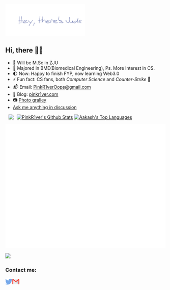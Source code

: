 <a href="https://pinkr1ver.com/">
    <img src="jude.svg" height="100" display="block" margin-left="auto" margin-right="auto"> 
</a>


## Hi, there 🤞🏻

- 🧱 Will be M.Sc in ZJU
- 🧪 Majored in BME(Biomedical Engineering), Ps. More Interest in CS.
- 🌓 Now: Happy to finish FYP, now learning Web3.0
- ⚡ Fun fact: CS fans, both *Computer Science* and *Counter-Strike* 🤣
- 📬 Email: PinkR1verOops@gmail.com
- 📰 Blog: [pinkr1ver.com](https://pinkr1ver.com)
- 📷 [Photo gralley](https://pinkr1ver.notion.site/3cfdd332b9a94b20bca041f2aa2bdcd2?v=24e696e6ab754386a710bc8e83976357)
- [Ask me anything in discussion](https://github.com/PinkR1ver/PinkR1ver/discussions)


<div>
       <a href="https://github.com/RinkR1ver"><img alt="PinkR1ver's Github Stats" src="https://github-readme-stats.vercel.app/api?username=PinkR1ver&show_icons=true&count_private=true&theme=midnight-purple&hide_border=true&bg_color=0D1117" /></a>
        <a href="https://github.com/PinkR1ver"><img alt="Aakash's Top Languages" src="https://github-readme-stats.vercel.app/api/top-langs/?username=PinkR1ver&langs_count=8&count_private=true&layout=compact&theme=midnight-purple&hide_border=true&bg_color=0D1117" width="300px"/></a>
    <img style="margin:0px 10px" src="https://activity-graph.herokuapp.com/graph?username=pinkr1ver&bg_color=0D1117&color=5BCDEC&line=5BCDEC&point=FFFFFF&hide_border=true" align="left"/>
</div>

![Metrics](/github-metrics.svg)

![](https://komarev.com/ghpvc/?username=PinkR1ver&color=blueviolet)

### Contact me:

[blog]: https://pinkr1ver.com
[twitter]: https://twitter.com/pinkr1ver
[instagram]: https://instagram.com/pinkcred1t
[mail]: mailto:pinkr1veroops@gmail.com
[telegram]: https://t.me/PinkR1ver
[medium]: https://medium.com/@pinkr1veroops

[<img align="left" alt="Twitter" width="22px" src="twitter.png" />][twitter] 
[<img align="left" alt="Mail" width="22px" src="gmail.png" />][mail] <br>
